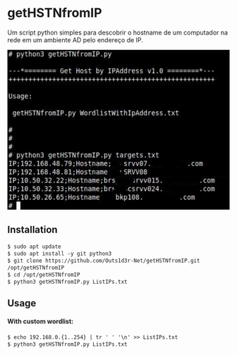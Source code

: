 # getHSTNfromIP
Um script python simples para descobrir o hostname de um computador na rede em um ambiente AD pelo endereço de IP.

[![Banner](getHSTNfromIP-demo.jpg)](href="#")

## Installation   
```
$ sudo apt update
$ sudo apt install -y git python3
$ git clone https://github.com/Outs1d3r-Net/getHSTNfromIP.git /opt/getHSTNfromIP
$ cd /opt/getHSTNfromIP
$ python3 getHSTNfromIP.py ListIPs.txt
```

## Usage    
#### With custom wordlist:    
```
$ echo 192.168.0.{1..254} | tr ' ' '\n' >> ListIPs.txt
$ python3 getHSTNfromIP.py ListIPs.txt
```
